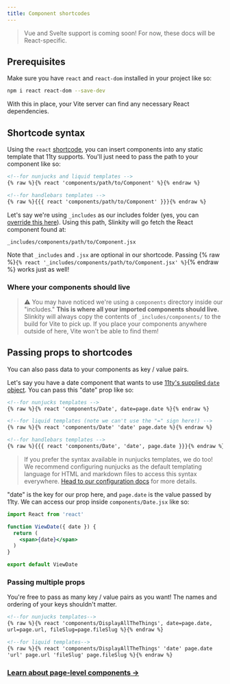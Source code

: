 ```yaml
---
title: Component shortcodes
---
```


> Vue and Svelte support is coming soon! For now, these docs will be React-specific.

## Prerequisites

Make sure you have `react` and `react-dom` installed in your project like so:

```bash
npm i react react-dom --save-dev
```

With this in place, your Vite server can find any necessary React dependencies.

## Shortcode syntax

Using the `react` [shortcode](https://www.11ty.dev/docs/shortcodes/), you can insert components into any static template that 11ty supports. You'll just need to pass the path to your component like so:

```html
<!--for nunjucks and liquid templates -->
{% raw %}{% react 'components/path/to/Component' %}{% endraw %}

<!--for handlebars templates --> 
{% raw %}{{{ react 'components/path/to/Component' }}}{% endraw %}
```

Let's say we're using `_includes` as our includes folder (yes, you can [override this here](https://www.11ty.dev/docs/config/#directory-for-includes)). Using this path, Slinkity will go fetch the React component found at:

```
_includes/components/path/to/Component.jsx
```

Note that `_includes` and `.jsx` are optional in our shortcode. Passing {% raw %}`{% react '_includes/components/path/to/Component.jsx' %}`{% endraw %} works just as well!

### Where your components should live

> ⚠️ You may have noticed we're using a `components` directory inside our "includes." **This is where all your imported components should live.** Slinkity will always copy the contents of `_includes/components/` to the build for Vite to pick up. If you place your components anywhere outside of here, Vite won't be able to find them!

## Passing props to shortcodes

You can also pass data to your components as key / value pairs.

Let's say you have a date component that wants to use [11ty's supplied `date` object](https://www.11ty.dev/docs/data-eleventy-supplied/). You can pass this "date" prop like so:

```html
<!--for nunjucks templates -->
{% raw %}{% react 'components/Date', date=page.date %}{% endraw %}

<!--for liquid templates (note we can't use the "=" sign here!) -->
{% raw %}{% react 'components/Date' 'date' page.date %}{% endraw %}

<!--for handlebars templates --> 
{% raw %}{{{ react 'components/Date', 'date', page.date }}}{% endraw %}
```

> If you prefer the syntax available in nunjucks templates, we do too! We recommend configuring nunjucks as the default templating language for HTML and markdown files to access this syntax everywhere. [Head to our configuration docs](/docs/config/#11ty's-.eleventy.js) for more details.

"date" is the key for our prop here, and `page.date` is the value passed by 11ty. We can access our prop inside `components/Date.jsx` like so:

```jsx
import React from 'react'

function ViewDate({ date }) {
  return (
    <span>{date}</span>
  )
}

export default ViewDate
```

### Passing multiple props

You're free to pass as many key / value pairs as you want! The names and ordering of your keys shouldn't matter.

```html
<!--for nunjucks templates-->
{% raw %}{% react 'components/DisplayAllTheThings', date=page.date,
url=page.url, fileSlug=page.fileSlug %}{% endraw %}

<!--for liquid templates-->
{% raw %}{% react 'components/DisplayAllTheThings' 'date' page.date
'url' page.url 'fileSlug' page.fileSlug %}{% endraw %}
```

### [Learn about page-level components →](/docs/component-pages-layouts)